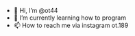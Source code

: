 - 👋 Hi, I’m @ot44
- 🌱 I’m currently learning how to program 
- 📫 How to reach me via instagram ot.189

<!---
ot44/ot44 is a ✨ special ✨ repository because its `README.md` (this file) appears on your GitHub profile.
You can click the Preview link to take a look at your changes.
--->
